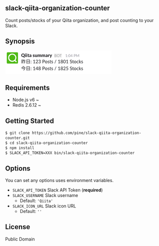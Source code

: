 slack-qiita-organization-counter
--------------------------------

Count posts/stocks of your Qiita organization, and post counting to your Slack.

## Synopsis
![](synopsis.png)

## Requirements

- Node.js v6 ~
- Redis 2.6.12 ~

## Getting Started

```
$ git clone https://github.com/pine/slack-qiita-organization-counter.git
$ cd slack-qiita-organization-counter
$ npm install
$ SLACK_API_TOKEN=XXX bin/slack-qiita-organization-counter
```

## Options
You can set any options uses environment variables.

- `SLACK_API_TOKEN` Slack API Token (**required**)
- `SLACK_USERNAME` Slack username
  - Default: `'Qiita'`
- `SLACK_ICON_URL` Slack icon URL
  - Default: `''`

## License

Public Domain
